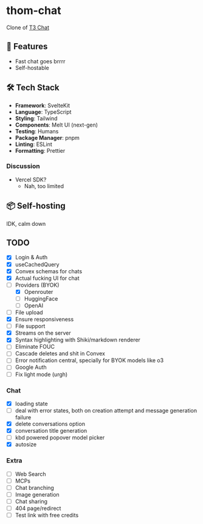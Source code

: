 # thom-chat

Clone of [T3 Chat](https://t3.chat/)

## 🚀 Features

- Fast chat goes brrrr
- Self-hostable

## 🛠️ Tech Stack

- **Framework**: SvelteKit
- **Language**: TypeScript
- **Styling**: Tailwind
- **Components**: Melt UI (next-gen)
- **Testing**: Humans
- **Package Manager**: pnpm
- **Linting**: ESLint
- **Formatting**: Prettier

### Discussion

- Vercel SDK?
  - Nah, too limited

## 📦 Self-hosting

IDK, calm down

## TODO

- [x] Login & Auth
- [x] useCachedQuery
- [x] Convex schemas for chats
- [x] Actual fucking UI for chat
- [ ] Providers (BYOK)
  - [x] Openrouter
  - [ ] HuggingFace
  - [ ] OpenAI
- [ ] File upload
- [x] Ensure responsiveness
- [ ] File support
- [x] Streams on the server
- [x] Syntax highlighting with Shiki/markdown renderer
- [ ] Eliminate FOUC
- [ ] Cascade deletes and shit in Convex
- [ ] Error notification central, specially for BYOK models like o3
- [ ] Google Auth
- [ ] Fix light mode (urgh)

### Chat

- [x] loading state
- [ ] deal with error states, both on creation attempt and message generation failure
- [x] delete conversations option
- [x] conversation title generation
- [ ] kbd powered popover model picker
- [x] autosize

### Extra

- [ ] Web Search
- [ ] MCPs
- [ ] Chat branching
- [ ] Image generation
- [ ] Chat sharing
- [ ] 404 page/redirect
- [ ] Test link with free credits
